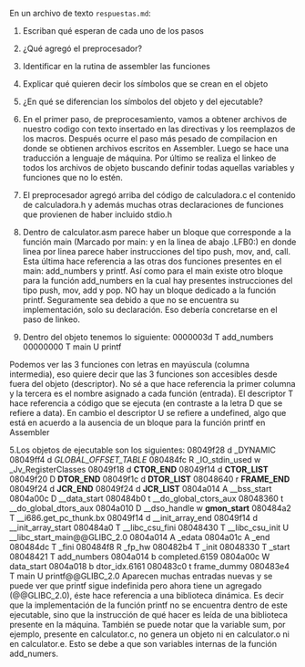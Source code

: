 En un archivo de texto `respuestas.md`:

1. Escriban qué esperan de cada uno de los pasos
2. ¿Qué agregó el preprocesador?
3. Identificar en la rutina de assembler las funciones
4. Explicar qué quieren decir los símbolos que se crean en el objeto
5. ¿En qué se diferencian los símbolos del objeto y del ejecutable?

1. En el primer paso, de preprocesamiento, vamos a obtener archivos de nuestro codigo con texto insertado en las directivas y los reemplazos de los macros. Después ocurre el paso más pesado de compilacion en donde se obtienen archivos escritos en Assembler. Luego se hace una traducción a lenguaje de máquina. Por último se realiza el linkeo de todos los archivos de objeto buscando definir todas aquellas variables y funciones que no lo estén.

2. El preprocesador agregó arriba del código de calculadora.c el contenido de calculadora.h y además muchas otras declaraciones de funciones que provienen de haber incluido stdio.h

3. Dentro de calculator.asm parece haber un bloque que corresponde a la función main (Marcado por main: y en la linea de abajo .LFB0:) en donde linea por linea parece haber instrucciones del tipo push, mov, and, call. Esta última hace referencia a las otras dos funciones presentes en el main: add_numbers y printf.
Así como para el main existe otro bloque para la función add_numbers en la cual hay presentes instrucciones del tipo push, mov, add y pop.
NO hay un bloque dedicado a la función printf. Seguramente sea debido a que no se encuentra su implementación, solo su declaración. Eso debería concretarse en el paso de linkeo.

4. Dentro del objeto tenemos lo siguiente: 
0000003d T add_numbers
00000000 T main
         U printf

Podemos ver las 3 funciones con letras en mayúscula (columna intermedia), eso quiere decir que las 3 funciones son accesibles desde fuera del objeto (descriptor). No sé a que hace referencia la primer columna y la tercera es el nombre asignado a cada función (entrada). El descriptor T hace referencia a código que se ejecuta (en contraste a la letra D que se refiere a data). En cambio el descriptor U se refiere a undefined, algo que está en acuerdo a la ausencia de un bloque para la función printf en Assembler 

5.Los objetos de ejecutable son los siguientes:
08049f28 d _DYNAMIC
08049ff4 d _GLOBAL_OFFSET_TABLE_
080484fc R _IO_stdin_used
         w _Jv_RegisterClasses
08049f18 d __CTOR_END__
08049f14 d __CTOR_LIST__
08049f20 D __DTOR_END__
08049f1c d __DTOR_LIST__
08048640 r __FRAME_END__
08049f24 d __JCR_END__
08049f24 d __JCR_LIST__
0804a014 A __bss_start
0804a00c D __data_start
080484b0 t __do_global_ctors_aux
08048360 t __do_global_dtors_aux
0804a010 D __dso_handle
         w __gmon_start__
080484a2 T __i686.get_pc_thunk.bx
08049f14 d __init_array_end
08049f14 d __init_array_start
080484a0 T __libc_csu_fini
08048430 T __libc_csu_init
         U __libc_start_main@@GLIBC_2.0
0804a014 A _edata
0804a01c A _end
080484dc T _fini
080484f8 R _fp_hw
080482b4 T _init
08048330 T _start
08048421 T add_numbers
0804a014 b completed.6159
0804a00c W data_start
0804a018 b dtor_idx.6161
080483c0 t frame_dummy
080483e4 T main
         U printf@@GLIBC_2.0
Aparecen muchas entradas nuevas y se puede ver que printf sigue indefinida pero ahora tiene un agregado (@@GLIBC_2.0), éste hace referencia a una biblioteca dinámica. Es decir que la implementación de la función printf no se encuentra dentro de este ejecutable, sino que la instrucción de qué hacer es leída de una biblioteca presente en la máquina.
También se puede notar que la variable sum, por ejemplo, presente en calculator.c, no genera un objeto ni en calculator.o ni en calculator.e. Esto se debe a que son variables internas de la función add_numers.